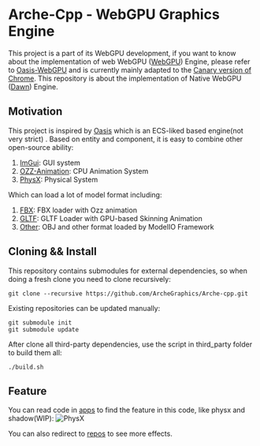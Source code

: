 # Arche-Cpp - WebGPU Graphics Engine

This project is a part of its WebGPU development, if you want to know about the implementation of web
WebGPU ([WebGPU](https://github.com/gpuweb/types))
Engine, please refer to [Oasis-WebGPU](https://github.com/yangfengzzz/Oasis-WebGPU) and is currently mainly adapted to
the [Canary version of Chrome](https://www.google.com/intl/zh-CN/chrome/canary/). This repository is about the
implementation of Native WebGPU ([Dawn](https://dawn.googlesource.com/dawn)) Engine.

## Motivation

This project is inspired by [Oasis](https://github.com/oasis-engine) which is an ECS-liked based engine(not very strict)
. Based on entity and component, it is easy to combine other open-source ability:

1. [ImGui](https://github.com/ocornut/imgui): GUI system
2. [OZZ-Animation](https://github.com/guillaumeblanc/ozz-animation): CPU Animation System
3. [PhysX](https://github.com/NVIDIAGameWorks/PhysX): Physical System

Which can load a lot of model format including:

1. [FBX](https://www.autodesk.com/developer-network/platform-technologies/fbx-sdk-2016-1-2): FBX loader with Ozz
   animation
2. [GLTF](https://github.com/syoyo/tinygltf): GLTF Loader with GPU-based Skinning Animation
3. [Other](https://developer.apple.com/documentation/modelio/mdlasset/1391813-canimportfileextension): OBJ and other
   format loaded by ModelIO Framework

## Cloning && Install

This repository contains submodules for external dependencies, so when doing a fresh clone you need to clone
recursively:

```
git clone --recursive https://github.com/ArcheGraphics/Arche-cpp.git
```

Existing repositories can be updated manually:

```
git submodule init
git submodule update
```

After clone all third-party dependencies, use the script in third_party folder to build them all:

```
./build.sh
```

## Feature

You can read code in [apps](https://github.com/ArcheGraphics/Arche-cpp/tree/main/apps) to find the feature in this
code, like physx and shadow(WIP):
![PhysX](https://github.com/yangfengzzz/DigitalVoxEffect/raw/main/doc/img/physx.gif "PhysX")

You can also redirect to [repos](https://github.com/yangfengzzz/DigitalVoxEffect) to see more effects.
